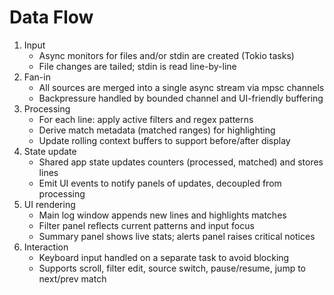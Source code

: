 # Data Flow

1. Input
   - Async monitors for files and/or stdin are created (Tokio tasks)
   - File changes are tailed; stdin is read line-by-line
2. Fan-in
   - All sources are merged into a single async stream via mpsc channels
   - Backpressure handled by bounded channel and UI-friendly buffering
3. Processing
   - For each line: apply active filters and regex patterns
   - Derive match metadata (matched ranges) for highlighting
   - Update rolling context buffers to support before/after display
4. State update
   - Shared app state updates counters (processed, matched) and stores lines
   - Emit UI events to notify panels of updates, decoupled from processing
5. UI rendering
   - Main log window appends new lines and highlights matches
   - Filter panel reflects current patterns and input focus
   - Summary panel shows live stats; alerts panel raises critical notices
6. Interaction
   - Keyboard input handled on a separate task to avoid blocking
   - Supports scroll, filter edit, source switch, pause/resume, jump to next/prev match